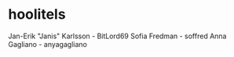 # hoolitels

Jan-Erik "Janis" Karlsson - BitLord69
Sofia Fredman - soffred
Anna Gagliano - anyagagliano
